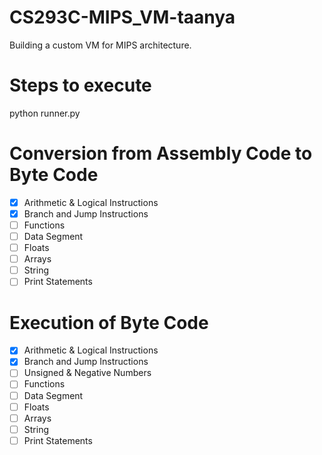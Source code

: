 # CS293C-MIPS_VM-taanya

Building a custom VM for MIPS architecture.

# Steps to execute
python runner.py

# Conversion from Assembly Code to Byte Code
- [x] Arithmetic & Logical Instructions
- [x] Branch and Jump Instructions
- [ ] Functions
- [ ] Data Segment
- [ ] Floats
- [ ] Arrays
- [ ] String
- [ ] Print Statements

# Execution of Byte Code
- [x] Arithmetic & Logical Instructions
- [x] Branch and Jump Instructions
- [ ] Unsigned & Negative Numbers
- [ ] Functions
- [ ] Data Segment
- [ ] Floats
- [ ] Arrays
- [ ] String
- [ ] Print Statements
